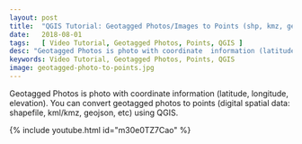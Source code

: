```yaml
---
layout: post
title:  "QGIS Tutorial: Geotagged Photos/Images to Points (shp, kmz, geojson)"
date:   2018-08-01
tags:   [ Video Tutorial, Geotagged Photos, Points, QGIS ]
desc: "Geotagged Photos is photo with coordinate  information (latitude, longitude, elevation). You can convert geotagged photos to points (digital spatial data: shapefile, kml/kmz, geojson, etc) using QGIS."
keywords: Video Tutorial, Geotagged Photos, Points, QGIS
image: geotagged-photo-to-points.jpg
---
```


<p class="intro"><span class="dropcap">G</span>eotagged Photos is photo with coordinate  information (latitude, longitude, elevation). You can convert geotagged photos to points (digital spatial data: shapefile, kml/kmz, geojson, etc) using QGIS.</p>

{% include youtube.html id="m30e0TZ7Cao" %}
